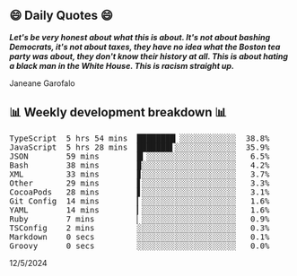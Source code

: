 ## 😄 Daily Quotes 😄

_**Let's be very honest about what this is about. It's not about bashing Democrats, it's not about taxes, they have no idea what the Boston tea party was about, they don't know their history at all. This is about hating a black man in the White House. This is racism straight up.**_

Janeane Garofalo



## 📊 Weekly development breakdown 📊

<pre>TypeScript  5 hrs 54 mins  ████████▏░░░░░░░░░░░░  38.8%
JavaScript  5 hrs 28 mins  ███████▌░░░░░░░░░░░░░  35.9%
JSON        59 mins        █▎░░░░░░░░░░░░░░░░░░░   6.5%
Bash        38 mins        ▉░░░░░░░░░░░░░░░░░░░░   4.2%
XML         33 mins        ▊░░░░░░░░░░░░░░░░░░░░   3.7%
Other       29 mins        ▋░░░░░░░░░░░░░░░░░░░░   3.3%
CocoaPods   28 mins        ▋░░░░░░░░░░░░░░░░░░░░   3.1%
Git Config  14 mins        ▎░░░░░░░░░░░░░░░░░░░░   1.6%
YAML        14 mins        ▎░░░░░░░░░░░░░░░░░░░░   1.6%
Ruby        7 mins         ▏░░░░░░░░░░░░░░░░░░░░   0.9%
TSConfig    2 mins         ░░░░░░░░░░░░░░░░░░░░░   0.3%
Markdown    0 secs         ░░░░░░░░░░░░░░░░░░░░░   0.1%
Groovy      0 secs         ░░░░░░░░░░░░░░░░░░░░░   0.0%</pre>

12/5/2024
